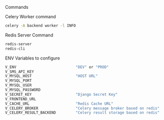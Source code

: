 Commands

Celery Worker command
```bash
celery -A backend worker -l INFO
```

Redis Server Command
```bash
redis-server
redis-cli
```

ENV Variables to configure

```bash
V_ENV                           "DEV" or "PROD"
V_SMS_API_KEY 
V_MYSQL_HOST                    "HOST URL"
V_MYSQL_PORT
V_MYSQL_USER 
V_MYSQL_PASSWORD 
V_SECRET_KEY                    "Django Secret Key" 
V_FRONTEND_URL 
V_CACHE_URL                     "Redis Cache URL"
V_CELERY_BROKER                 "Celery message broker based on redis"
V_CELERY_RESULT_BACKEND         "Celery result storage based on redis"

```